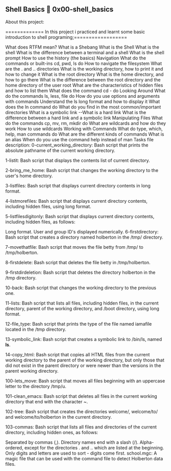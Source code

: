 Shell Basics 📃 0x00-shell_basics
------------------------------------------------------
About this project:

=============
In this project i practiced and learnt some basic introduction to shell programing;==================

What does RTFM mean?
What is a Shebang
What is the Shell
What is the shell
What is the difference between a terminal and a shell
What is the shell prompt
How to use the history (the basics)
Navigation
What do the commands or built-ins cd, pwd, ls do
How to navigate the filesystem
What are the . and .. directories
What is the working directory, how to print it and how to change it
What is the root directory
What is the home directory, and how to go there
What is the difference between the root directory and the home directory of the user root
What are the characteristics of hidden files and how to list them
What does the command cd - do
Looking Around
What do the commands ls, less, file do
How do you use options and arguments with commands
Understand the ls long format and how to display it
What does the ln command do
What do you find in the most common/important directories
What is a symbolic link --What is a hard link
What is the difference between a hard link and a symbolic link
Manipulating Files
What do the commands cp, mv, rm, mkdir do
What are wildcards and how do they work
How to use wildcards
Working with Commands
What do type, which, help, man commands do
What are the different kinds of commands
What is an alias
When do you use the command help instead of man
Tasks file description:
0-current_working_directory: Bash script that prints the absolute pathname of the current working directory.

1-listit: Bash script that displays the contents list of current directory.

2-bring_me_home: Bash script that changes the working directory to the user's home directory.

3-listfiles: Bash script that displays current directory contents in long format.

4-listmorefiles: Bash script that displays current directory contents, including hidden files, using long format.

5-listfilesdigitonly: Bash script that displays current directory contents, including hidden files, as follows:

Long format.
User and group ID's displayed numerically.
6-firstdirectory: Bash script that creates a directory named holberton in the /tmp/ directory.

7-movethatfile: Bash script that moves the file betty from /tmp/ to /tmp/holberton.

8-firstdelete: Bash script that deletes the file betty in /tmp/holberton.

9-firstdirdeletion: Bash script that deletes the directory holberton in the /tmp directory.

10-back: Bash script that changes the working directory to the previous one.

11-lists: Bash script that lists all files, including hidden files, in the current directory, parent of the working directory, and /boot directory, using long format.

12-file_type: Bash script that prints the type of the file named iamafile located in the /tmp directory.

13-symbolic_link: Bash script that creates a symbolic link to /bin/ls, named __ls__.

14-copy_html: Bash script that copies all HTML files from the current working directory to the parent of the working directory, but only those that did not exist in the parent directory or were newer than the versions in the parent working directory.

100-lets_move: Bash script that moves all files beginning with an uppercase letter to the directory /tmp/u.

101-clean_emacs: Bash script that deletes all files in the current working directory that end with the character ~.

102-tree: Bash script that creates the directories welcome/, welcome/to/ and welcome/to/holberton in the current directory.

103-commas: Bash script that lists all files and directories of the current directory, including hidden ones, as follows:

Separated by commas (,).
Directory names end with a slash (/).
Alpha-ordered, except for the directories . and .. which are listed at the beginning.
Only digits and letters are used to sort - digits come first.
school.mgc: A magic file that can be used with the command file to detect Holberton data files.
